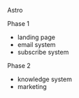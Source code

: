 Astro

Phase 1
- landing page
- email system
- subscribe system

Phase 2
- knowledge system
- marketing
